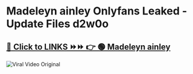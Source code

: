 
 # Madeleyn ainley Onlyfans Leaked - Update Files d2w0o

## <h2><a href="https://clipsfans.com/Madeleyn_ainley&ref=git">🔗 Click to LINKS ⏩⏩ 👉 🟢 Madeleyn ainley </a></h2>

<a href="https://clipsfans.com/Madeleyn_ainley&ref=git" rel="nofollow" data-target="animated-image.originalLink"><img src="https://i.ibb.co.com/xMMVF88/686577567.gif" alt="Viral Video Original" style="max-width: 100%; display: inline-block;" data-target="animated-image.originalImage"></a>

